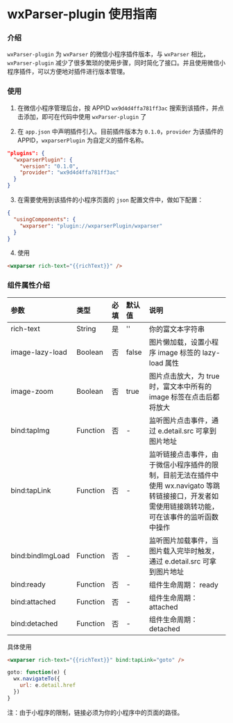 # wxParser-plugin 使用指南

### 介绍

`wxParser-plugin` 为 `wxParser` 的微信小程序插件版本，与 `wxParser` 相比，`wxParser-plugin` 减少了很多繁琐的使用步骤，同时简化了接口。并且使用微信小程序插件，可以方便地对插件进行版本管理。


### 使用

1. 在微信小程序管理后台，按 APPID `wx9d4d4ffa781ff3ac` 搜索到该插件，并点击添加，即可在代码中使用 `wxParser-plugin` 了

2. 在 `app.json` 中声明插件引入。目前插件版本为 `0.1.0`，`provider` 为该插件的 APPID，`wxparserPlugin` 为自定义的插件名称。

```json
"plugins": {
  "wxparserPlugin": {
    "version": "0.1.0",
    "provider": "wx9d4d4ffa781ff3ac"
  }
}
```

3. 在需要使用到该插件的小程序页面的 `json` 配置文件中，做如下配置：

```json
{
  "usingComponents": {
    "wxparser": "plugin://wxparserPlugin/wxparser"
  }
}
```

4. 使用

```html
<wxparser rich-text="{{richText}}" />
```

### 组件属性介绍

| 参数                | 类型     | 必填  |默认值 | 说明 |
| :----------         | :---    | :--- | :--- | :--- |
| rich-text           | String    | 是    | ''    | 你的富文本字符串 |
| image-lazy-load     | Boolean   | 否    | false | 图片懒加载，设置小程序 image 标签的 lazy-load 属性 |
| image-zoom          | Boolean   | 否    | true  | 图片点击放大，为 true 时，富文本中所有的 image 标签在点击后都将放大 |
| bind:tapImg         | Function  | 否    | -     | 监听图片点击事件，通过 e.detail.src 可拿到图片地址 |
| bind:tapLink        | Function  | 否    | -     | 监听链接点击事件，由于微信小程序插件的限制，目前无法在插件中使用 wx.navigato 等跳转链接接口，开发者如需使用链接跳转功能，可在该事件的监听函数中操作 |
| bind:bindImgLoad    | Function  | 否    | -     | 监听图片加载事件，当图片载入完毕时触发，通过 e.detail.src 可拿到图片地址 |
| bind:ready          | Function  | 否    | -     | 组件生命周期： ready |
| bind:attached       | Function  | 否    | -     | 组件生命周期： attached |
| bind:detached       | Function  | 否    | -     | 组件生命周期： detached |

具体使用

```html
<wxparser rich-text="{{richText}}" bind:tapLink="goto" />
```

```js
goto: function(e) {
  wx.navigateTo({
    url: e.detail.href
  })
}
```

注：由于小程序的限制，链接必须为你的小程序中的页面的路径。
